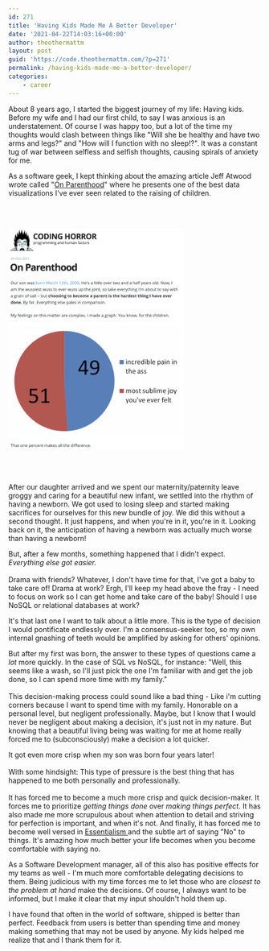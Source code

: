 ```yaml
---
id: 271
title: 'Having Kids Made Me A Better Developer'
date: '2021-04-22T14:03:16+00:00'
author: theothermattm
layout: post
guid: 'https://code.theothermattm.com/?p=271'
permalink: /having-kids-made-me-a-better-developer/
categories:
    - career
---
```


<!-- wp:paragraph -->
<p>About 8 years ago, I started the biggest journey of my life: Having kids. Before my wife and I had our first child, to say I was anxious is an understatement.  Of course I was happy too, but a lot of the time my thoughts would clash between things like "Will she be healthy and have two arms and legs?" and "How will I function with no sleep!?". It was a constant tug of war between selfless and selfish thoughts, causing spirals of anxiety for me.</p>
<!-- /wp:paragraph -->

<!-- wp:paragraph -->
<p>As a software geek, I kept thinking about the amazing article Jeff Atwood wrote called "<a href="https://blog.codinghorror.com/on-parenthood/" target="_blank" rel="noreferrer noopener" title="https://blog.codinghorror.com/on-parenthood/">On Parenthood</a>" where he presents one of the best data visualizations I've ever seen related to the raising of children.


<br><br>

<img src="../img/coding-horror-kids.png" width="350"/>


<br><br>

After our daughter arrived and we spent our maternity/paternity leave groggy and caring for a beautiful new infant,  we settled into the rhythm of having a newborn.  We got used to losing sleep and started making sacrifices for ourselves for this new bundle of joy.  We did this without a second thought.  It just happens, and when you're in it, you're in it.  Looking back on it, the anticipation of having a newborn was actually much worse than having a newborn!  </p>
<!-- /wp:paragraph -->

<!-- wp:paragraph -->
<p>But, after a few months, something happened that I didn't expect.  <em>Everything else got easier.</em><br><br>Drama with friends?  Whatever, I don't have time for that, I've got a baby to take care of! Drama at work? Ergh, I'll keep my head above the fray - I need to focus on work so I can get home and take care of the baby!  Should I use NoSQL or relational databases at work? </p>
<!-- /wp:paragraph -->

<!-- wp:paragraph -->
<p>It's that last one I want to talk about a little more.  This is the type of decision I would pontificate endlessly over.  I'm a consensus-seeker too, so my own internal gnashing of teeth would be amplified by asking for others' opinions. </p>
<!-- /wp:paragraph -->

<!-- wp:paragraph -->
<p>But after my first was born, the answer to these types of questions came a <em>lot</em> more quickly.  In the case of SQL vs NoSQL, for instance: "Well, this seems like a wash, so I'll just pick the one I'm familiar with and get the job done, so I can spend more time with my family."<br><br>This decision-making process could sound like a bad thing - Like i'm cutting corners because I want to spend time with my family.  Honorable on a personal level, but negligent professionally.  Maybe, but I know that I would never be negligent about making a decision, it's just not in my nature.  But knowing that a beautiful living being was waiting for me at home really forced me to (subconsciously) make a decision a lot quicker.  </p>
<!-- /wp:paragraph -->

<!-- wp:paragraph -->
<p>It got even more crisp when my son was born four years later!<br><br>With some hindsight:  This type of pressure is the best thing that has happened to me both personally and professionally.<br><br>It has forced me to become a much more crisp and quick decision-maker.  It forces me to prioritize <em>getting things done</em> over <em>making things perfect</em>.  It has also made me more scrupulous about when attention to detail and striving for perfection is important, and when it's not.  And finally, it has forced me to become well versed in <a href="https://www.amazon.com/Essentialism-Disciplined-Pursuit-Greg-McKeown/dp/0804137404" target="_blank" rel="noreferrer noopener" title="https://www.amazon.com/Essentialism-Disciplined-Pursuit-Greg-McKeown/dp/0804137404">Essentialism </a>and the subtle art of saying "No" to things.  It's amazing how much better your life becomes when you become comfortable with saying no.</p>
<!-- /wp:paragraph -->

<!-- wp:paragraph -->
<p>As a Software Development manager, all of this also has positive effects for my teams as well - I'm much more comfortable delegating decisions to them. Being judicious with my time forces me to let those who are <em>closest to the problem at hand</em> make the decisions. Of course, I always want to be informed, but I make it clear that my input shouldn't hold them up. </p>
<!-- /wp:paragraph -->

<!-- wp:paragraph -->
<p>I have found that often in the world of software, shipped is better than perfect.  Feedback from users is better than spending time and money making something that may not be used by anyone.  My kids helped me realize that and I thank them for it.</p>
<!-- /wp:paragraph -->

<!-- wp:paragraph -->
<p><br><br></p>
<!-- /wp:paragraph -->